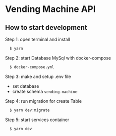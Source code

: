 # Vending Machine API

## How to start development

Step 1: open terminal and install

```bash
  $ yarn
```

Step 2: start Database MySql with docker-compose

```bash
  $ docker-compose.yml
```

Step 3: make and setup .env file

- set database
- create schema `vending-machine`

Step 4: run migration for create Table 

```bash
  $ yarn dev:migrate
```

Step 5: start services container

```bash
  $ yarn dev
```